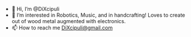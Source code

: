 - 👋 Hi, I’m @DiXcipuli
- 👀 I’m interested in Robotics, Music, and in handcrafting! Loves to create out of wood metal augmented with electronics.
- 📫 How to reach me DiXcipuli@gmail.com
